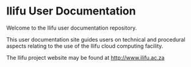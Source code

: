 Ilifu User Documentation
========================

Welcome to the Ilifu user documentation repository.

This user documentation site guides users on technical and procedural aspects relating to the use of the Ilifu cloud computing facility.

The Ilifu project website may be found at http://www.ilifu.ac.za
